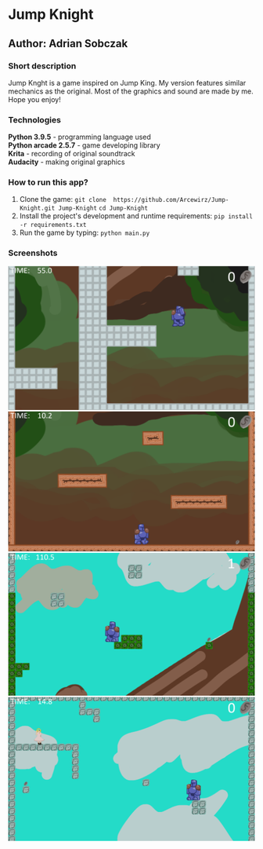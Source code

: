 # Jump Knight
## Author: Adrian Sobczak

### Short description
Jump Knght is a game inspired on Jump King. My version features similar mechanics as the original. Most of the graphics and sound are made by me. Hope you enjoy!


### Technologies
**Python 3.9.5** - programming language used<br/>
**Python arcade 2.5.7** - game developing library<br>
**Krita** - recording of original soundtrack<br/>
**Audacity** - making original graphics<br/>

### How to run this app?
1. Clone the game: 
`git clone  https://github.com/Arcewirz/Jump-Knight.git Jump-Knight`
`cd Jump-Knight `
2. Install the project's development and runtime requirements:
`pip install -r requirements.txt`
3. Run the game by typing: `python main.py`

### Screenshots
![Knight jumping in tutorial](screenshots/scr1.png)
![Knight standing on the beggining of jumping road](screenshots/scr2.png)
![In the middle of the jumping road](screenshots/scr3.png)
![Knight near the princess!](screenshots/scr4.png)